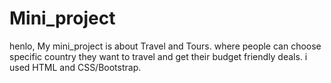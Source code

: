 # Mini_projecthenlo, My mini_project is about Travel and Tours. where people can choose specific country they want to travel and get their budget friendly deals. i used HTML and CSS/Bootstrap.